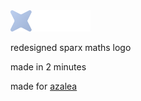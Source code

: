 <img src="https://github.com/moreblahajcoding/badlymadesparxmathslogos/blob/main/sparx_blue.png?raw=true" alt="image" width="128" height="auto">


redesigned sparx maths logo

made in 2 minutes

made for [azalea](https://github.com/acquitelol/azalea)

